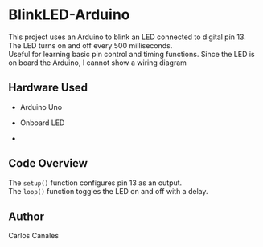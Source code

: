# BlinkLED-Arduino

This project uses an Arduino to blink an LED connected to digital pin 13.  
The LED turns on and off every 500 milliseconds.  
Useful for learning basic pin control and timing functions.
Since the LED is on board the Arduino, I cannot show a wiring diagram

## Hardware Used
- Arduino Uno
- Onboard LED

- 
## Code Overview
The `setup()` function configures pin 13 as an output.  
The `loop()` function toggles the LED on and off with a delay.

## Author
Carlos Canales
